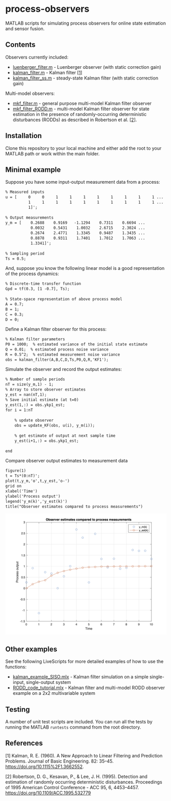 # process-observers

MATLAB scripts for simulating process observers for online state estimation and sensor fusion.

## Contents

Observers currently included:
- [luenberger_filter.m](luenberger_filter.m) - Luenberger observer (with static correction gain)
- [kalman_filter.m](kalman_filter.m) - Kalman filter [[1]](#1)
- [kalman_filter_ss.m](kalman_filter_ss.m) - steady-state Kalman filter (with static correction gain)

Multi-model observers:
- [mkf_filter.m](mkf_filter.m) - general purpose multi-model Kalman filter observer
- [mkf_filter_RODD.m](mkf_filter_RODD.m) - multi-model Kalman filter observer for state estimation in the presence of randomly-occurring deterministic disturbances (RODDs) as described in Robertson et al. [[2]](#2).

## Installation

Clone this repository to your local machine and either add the root to your MATLAB path or work within the main folder.

## Minimal example

Suppose you have some input-output measurement data from a process:
```
% Measured inputs
u = [     0     0     1     1     1     1     1     1     1     1 ...
          1     1     1     1     1     1     1     1     1     1 ...
          1]';

% Output measurements
y_m = [    0.2688    0.9169   -1.1294    0.7311    0.6694 ...
           0.0032    0.5431    1.0032    2.6715    2.3024 ...
           0.2674    2.4771    1.3345    0.9487    1.3435 ...
           0.8878    0.9311    1.7401    1.7012    1.7063 ...
           1.3341]';

% Sampling period
Ts = 0.5;
```

And, suppose you know the following linear model is a good representation
of the process dynamics:

```
% Discrete-time transfer function
Gpd = tf(0.3, [1 -0.7], Ts);

% State-space representation of above process model
A = 0.7;
B = 1;
C = 0.3;
D = 0;
```

Define a Kalman filter observer for this process:
```
% Kalman filter parameters
P0 = 1000;  % estimated variance of the initial state estimate
Q = 0.01;  % estimated process noise variance
R = 0.5^2;  % estimated measurement noise variance
obs = kalman_filter(A,B,C,D,Ts,P0,Q,R,'KF1');
```

Simulate the observer and record the output estimates:
```
% Number of sample periods
nT = size(y_m,1) - 1;
% Array to store observer estimates
y_est = nan(nT,1);
% Save initial estimate (at t=0)
y_est(1,:) = obs.ykp1_est;
for i = 1:nT

    % update observer
    obs = update_KF(obs, u(i), y_m(i));

    % get estimate of output at next sample time
    y_est(i+1,:) = obs.ykp1_est;

end
```

Compare observer output estimates to measurement data
```
figure(1)
t = Ts*(0:nT)';
plot(t,y_m,'o',t,y_est,'o-')
grid on
xlabel('Time')
ylabel('Process output')
legend('y_m(k)','y_est(k)')
title("Observer estimates compared to process measurements")
```

<img src='images/siso_kf_example_plot.png' width=600>

## Other examples

See the following LiveScripts for more detailed examples of how to use the functions:

- [kalman_example_SISO.mlx](kalman_example_SISO.mlx) - Kalman filter simulation on a simple single-input, single-output system
- [RODD_code_tutorial.mlx](RODD_code_tutorial.mlx) - Kalman filter and multi-model RODD observer example on a 2x2 multivariable system

## Testing

A number of unit test scripts are included.  You can run all the tests by running the MATLAB `runtests` command from the root directory.

## References

<a id="1">[1]</a> Kalman, R. E. (1960). A New Approach to Linear Filtering and Prediction Problems. Journal of Basic Engineering. 82: 35–45. https://doi.org/10.1115%2F1.3662552.

<a id="2">[2]</a> Robertson, D. G., Kesavan, P., & Lee, J. H. (1995). Detection and estimation of randomly occurring deterministic disturbances. Proceedings of 1995 American Control Conference - ACC 95, 6, 4453–4457. https://doi.org/10.1109/ACC.1995.532779
